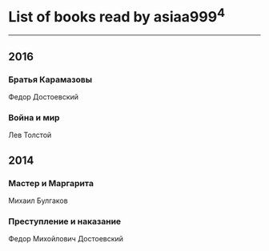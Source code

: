 # List of books read by asiaa999<sup>4</sup>
---

## 2016

### Братья Карамазовы
Федор Достоевский


### Война и мир
Лев Толстой



## 2014

### Мастер и Маргарита
Михаил Булгаков


### Преступление и наказание
Федор Михойлович Достоевский



